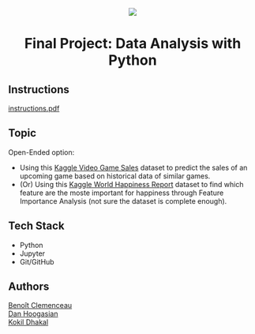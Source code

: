 <p align="center">
  <img src="https://emojipedia-us.s3.dualstack.us-west-1.amazonaws.com/thumbs/320/apple/325/snake_1f40d.png">
</p>

<h1 align="center">Final Project: Data Analysis with Python</h1>

## Instructions

[instructions.pdf](instructions.pdf)

## Topic

Open-Ended option:
- Using this [Kaggle Video Game Sales](https://www.kaggle.com/datasets/gregorut/videogamesales) dataset to predict the sales of an upcoming game based on historical data of similar games.
- (Or) Using this [Kaggle World Happiness Report](https://www.kaggle.com/datasets/unsdsn/world-happiness?select=2019.csv) dataset to find which feature are the moste important for happiness through Feature Importance Analysis (not sure the dataset is complete enough).


## Tech Stack

- Python
- Jupyter
- Git/GitHub

## Authors

[Benoît Clemenceau](https://github.com/ben-clem)  
[Dan Hoogasian](https://github.com/)  
[Kokil Dhakal](https://github.com/KD6752)
